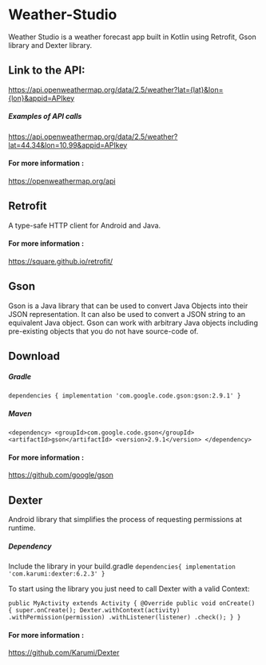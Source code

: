 # Weather-Studio

Weather Studio is a weather forecast app built in Kotlin using Retrofit, Gson library and
Dexter library.

## Link to the API:
<https://api.openweathermap.org/data/2.5/weather?lat={lat}&lon={lon}&appid=APIkey>

##### Examples of API calls
<https://api.openweathermap.org/data/2.5/weather?lat=44.34&lon=10.99&appid=APIkey>

#### For more information :
<https://openweathermap.org/api>

## Retrofit 
A type-safe HTTP client for Android and Java.

#### For more information :
<https://square.github.io/retrofit/>

## Gson
Gson is a Java library that can be used to convert
Java Objects into their JSON representation. It can 
also be used to convert a JSON string to an equivalent
Java object. Gson can work with arbitrary Java objects
including pre-existing objects that you do not have 
source-code of.

## Download

##### Gradle

`
dependencies {
  implementation 'com.google.code.gson:gson:2.9.1'
}
`

##### Maven
`
<dependency>
  <groupId>com.google.code.gson</groupId>
  <artifactId>gson</artifactId>
  <version>2.9.1</version>
</dependency>
`

#### For more information :
<https://github.com/google/gson>

## Dexter
Android library that simplifies the process of requesting permissions at runtime.

##### Dependency

Include the library in your build.gradle
`
dependencies{
    implementation 'com.karumi:dexter:6.2.3'
}
`


To start using the library you just need to call Dexter with a valid Context:

`
public MyActivity extends Activity {
	@Override public void onCreate() {
		super.onCreate();
		Dexter.withContext(activity)
			.withPermission(permission)
			.withListener(listener)
			.check();
	}
}
`
#### For more information :
<https://github.com/Karumi/Dexter>

